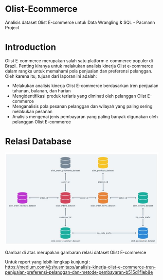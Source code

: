 # Olist-Ecommerce
Analisis dataset Olist E-commerce untuk Data Wrangling & SQL - Pacmann Project

# Introduction 
Olist E-commerce merupakan salah satu platform e-commerce populer di Brazil. Penting kiranya untuk melakukan analisis kinerja Olist e-commerce dalam rangka untuk memahami pola penjualan dan preferensi pelanggan. Oleh karena itu, tujuan dari laporan ini adalah:

- Melakukan analisis kinerja Olist E-commerce berdasarkan tren penjualan tahunan, bulanan, dan harian
- Mengidentifikasi produk terlaris yang diminati oleh pelanggan Olist E-commerce
- Menganalisis pola pesanan pelanggan dan wilayah yang paling sering melakukan pesanan
- Analisis mengenai jenis pembayaran yang paling banyak digunakan oleh pelanggan Olist E-commerce

# Relasi Database
![Logo](https://github.com/shusmitaps/Olist-Ecommerce/blob/main/pictures/relasi%20database%20olist.JPG)

Gambar di atas merupakan gambaran relasi dataset Olist E-commerce

Untuk report yang lebih lengkap kunjungi : https://medium.com/@shusmitaps/analisis-kinerja-olist-e-commerce-tren-penjualan-preferensi-pelanggan-dan-metode-pembayaran-b515d1f1eb8e
